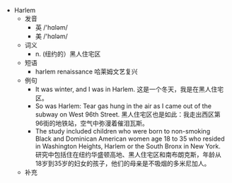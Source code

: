 - Harlem
  - 发音
    - 英 /'hɑləm/
    - 美 /'hɑləm/
  - 词义
    - n. (纽约的）黑人住宅区
  - 短语
    - harlem renaissance 哈莱姆文艺复兴
  - 例句
    - It was winter, and I was in Harlem. 这是一个冬天，我是在黑人住宅区。
    - So was Harlem: Tear gas hung in the air as I came out of the subway on West 96th Street. 黑人住宅区也是如此：我走出西区第96街的地铁站，空气中弥漫着催泪瓦斯。
    - The study included children who were born to non-smoking Black and Dominican American women age 18 to 35 who resided in Washington Heights, Harlem or the South Bronx in New York. 研究中包括住在纽约华盛顿高地、黑人住宅区和南布朗克斯，年龄从18岁到35岁的妇女的孩子，他们的母亲是不吸烟的多米尼加人。
  - 补充